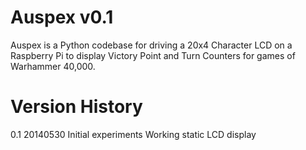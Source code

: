 Auspex v0.1
======

Auspex is a Python codebase for driving a 20x4 Character LCD on a Raspberry Pi to display Victory Point and Turn Counters for games of Warhammer 40,000.

Version History
=====

0.1	20140530	Initial experiments
			Working static LCD display
